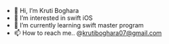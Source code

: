 - 👋 Hi, I’m Kruti Boghara
- 👀 I’m interested in swift iOS
- 🌱 I’m currently learning swift master program
- 📫 How to reach me.. @krutiboghara07@gmail.com

<!---
krutiboghara/krutiboghara is a ✨ special ✨ repository because its `README.md` (this file) appears on your GitHub profile.
You can click the Preview link to take a look at your changes.
--->
